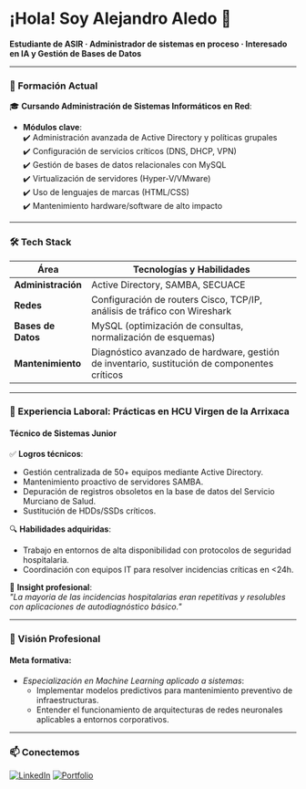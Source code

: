 # ¡Hola! Soy Alejandro Aledo 👋  
**Estudiante de ASIR · Administrador de sistemas en proceso · Interesado en IA y Gestión de Bases de Datos**  

---

### **🌱 Formación Actual**  
🎓 **Cursando Administración de Sistemas Informáticos en Red**:  
- **Módulos clave**:  
  ✔️ Administración avanzada de Active Directory y políticas grupales  
  ✔️ Configuración de servicios críticos (DNS, DHCP, VPN)  
  ✔️ Gestión de bases de datos relacionales con MySQL  
  ✔️ Virtualización de servidores (Hyper-V/VMware)  
  ✔️ Uso de lenguajes de marcas (HTML/CSS)  
  ✔️ Mantenimiento hardware/software de alto impacto  

---

### **🛠️ Tech Stack**  
| **Área**           | **Tecnologías y Habilidades**                                              |  
|---------------------|-----------------------------------------------------------------------------|  
| **Administración**  | Active Directory, SAMBA, SECUACE             |  
| **Redes**           | Configuración de routers Cisco, TCP/IP, análisis de tráfico con Wireshark |  
| **Bases de Datos**  | MySQL (optimización de consultas, normalización de esquemas)              |  
| **Mantenimiento**   | Diagnóstico avanzado de hardware, gestión de inventario, sustitución de componentes críticos |  

---

### **🏥 Experiencia Laboral: Prácticas en HCU Virgen de la Arrixaca**  
#### **Técnico de Sistemas Junior**  
✅ **Logros técnicos**:  
- Gestión centralizada de 50+ equipos mediante Active Directory.  
- Mantenimiento proactivo de servidores SAMBA.  
- Depuración de registros obsoletos en la base de datos del Servicio Murciano de Salud.  
- Sustitución de HDDs/SSDs críticos.

🔍 **Habilidades adquiridas**:  
- Trabajo en entornos de alta disponibilidad con protocolos de seguridad hospitalaria.  
- Coordinación con equipos IT para resolver incidencias críticas en <24h. 

🧠 **Insight profesional**:  
*"La mayoria de las incidencias hospitalarias eran repetitivas y resolubles con aplicaciones de autodiagnóstico básico."*  

---

### **🔭 Visión Profesional**  
#### **Meta formativa**:  
- *Especialización en Machine Learning aplicado a sistemas*:  
  - Implementar modelos predictivos para mantenimiento preventivo de infraestructuras.  
  - Entender el funcionamiento de arquitecturas de redes neuronales aplicables a entornos corporativos.  

---

### **📫 Conectemos**  
[![LinkedIn](https://img.shields.io/badge/-Alejandro_Aledo-0077B5?style=for-the-badge&logo=linkedin)]([https://linkedin.com/in/tuperfil](https://www.linkedin.com/in/alejandro-aledo-garc%C3%ADa-819188309/))  
[![Portfolio](https://img.shields.io/badge/Portfolio-FF5722?style=for-the-badge&logo=google-chrome&logoColor=white)](https://alejandroag-06.github.io/Porfolio/) 
